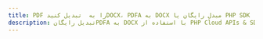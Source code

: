 ---title: PDF را به  تبدیل کنیدDOCX، PDFA به DOCX مبدل رایگان یا PHP SDKdescription: تبدیل رایگانPDFA به DOCX با استفاده از PHP Cloud APIs & SDK همچنین اسناد PDF را در Cloud ایجاد، ویرایش و رندر کنید.---